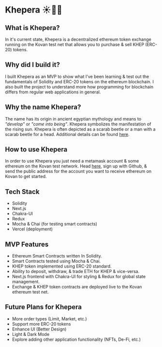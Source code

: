 # Khepera ☀️🐞💸

## What is Khepera?

In it's current state, Khepera is a decentralized ethereum token exchange running on the Kovan test net that allows you to purchase & sell KHEP (ERC-20) tokens.

## Why did I build it?

I built Khepera as an MVP to show what I've been learning & test out the fundamentals of Solidity and ERC-20 tokens on the ethereum blockchain. I also built the project to understand more how programming for blockchain differs from regular web applications in general.

## Why the name Khepera?

The name has its origin in ancient egyptian mythology and means to *"develop"* or *"come into being"*. Khepera symbolizes the manifestation of the rising sun. Khepera is often depicted as a scarab beetle or a man with a scarab beetle for a head. Additional details can be found [here](<https://en.wikipedia.org/wiki/Khepri#:~:text=Khepri%20(Egyptian%3A%20%E1%B8%ABprj%2C%20also,and%20the%20renewal%20of%20life>).

## How to use Khepera

In order to use Khepera you just need a metamask account & some ethereum on the Kovan test network. Head [here](https://gitter.im/kovan-testnet/faucet), sign up with Github, & send the public address for the account you want to receive ethereum on Kovan to get started.

## Tech Stack

- Solidity
- Next.js
- Chakra-UI
- Redux
- Mocha & Chai (for testing smart contracts)
- Vercel (deployment)

## MVP Features

- Ethereum Smart Contracts written In Solidity.
- Smart Contracts tested using Mocha & Chai.
- KHEP token implemented using ERC-20 standard.
- Ability to deposit, withdraw, & trade ETH for KHEP & vice-versa.
- Next.js frontend with Chakra-UI for styling & Redux for global state management.
- Exchange & KHEP token contracts are deployed live to the Kovan ethereum test net.

## Future Plans for Khepera

- More order types (Limit, Market, etc.)
- Support more ERC-20 tokens
- Enhance UI (Better Design)
- Light & Dark Mode
- Explore adding other application functionality (NFTs, De-Fi, etc.)
